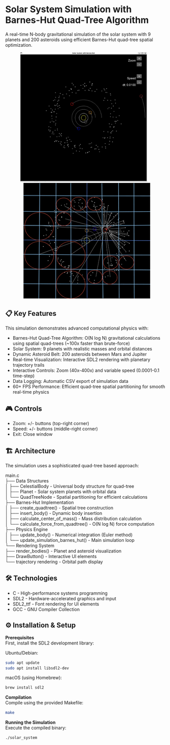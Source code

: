 # Solar System Simulation with Barnes-Hut Quad-Tree Algorithm

A real-time N-body gravitational simulation of the solar system with 9 planets and 200 asteroids using efficient Barnes-Hut quad-tree spatial optimization.

<div align="center">
  <img src="img/solar_system.jpg" alt="Solar System Overview" width="400" style="margin-right: 10px;"/>
  <img src="img/barnes-hut.jpg" alt="Asteroid Belt Detail" width="400" style="margin-left: 10px;"/>
</div>

## 📋 Key Features

This simulation demonstrates advanced computational physics with:

- Barnes-Hut Quad-Tree Algorithm: O(N log N) gravitational calculations using spatial quad-trees (~100x faster than brute-force)
- Solar System: 9 planets with realistic masses and orbital distances
- Dynamic Asteroid Belt: 200 asteroids between Mars and Jupiter
- Real-time Visualization: Interactive SDL2 rendering with planetary trajectory trails
- Interactive Controls: Zoom (40x-400x) and variable speed (0.0001-0.1 time-step)
- Data Logging: Automatic CSV export of simulation data
- 60+ FPS Performance: Efficient quad-tree spatial partitioning for smooth real-time physics

## 🎮 Controls

- Zoom: +/- buttons (top-right corner)
- Speed: +/- buttons (middle-right corner)
- Exit: Close window

## 🏗️ Architecture

The simulation uses a sophisticated quad-tree based approach:

main.c  
├── Data Structures  
│   ├── CelestialBody - Universal body structure for quad-tree  
│   ├── Planet - Solar system planets with orbital data  
│   └── QuadTreeNode - Spatial partitioning for efficient calculations  
├── Barnes-Hut Implementation  
│   ├── create_quadtree() - Spatial tree construction  
│   ├── insert_body() - Dynamic body insertion  
│   ├── calculate_center_of_mass() - Mass distribution calculation  
│   └── calculate_force_from_quadtree() - O(N log N) force computation  
├── Physics Engine  
│   ├── update_body() - Numerical integration (Euler method)  
│   └── update_simulation_barnes_hut() - Main simulation loop  
└── Rendering System  
    ├── render_bodies() - Planet and asteroid visualization  
    ├── DrawButton() - Interactive UI elements  
    └── trajectory rendering - Orbital path display  

## 🛠️ Technologies

- C - High-performance systems programming
- SDL2 - Hardware-accelerated graphics and input
- SDL2_ttf - Font rendering for UI elements
- GCC - GNU Compiler Collection

## ⚙️ Installation & Setup

**Prerequisites**  
First, install the SDL2 development library:  

Ubuntu/Debian:  

```bash
sudo apt update  
sudo apt install libsdl2-dev  
```

macOS (using Homebrew):
  
```bash
brew install sdl2
```

**Compilation**  
Compile using the provided Makefile:  

```bash
make
```

**Running the Simulation**  
Execute the compiled binary:  

```bash
./solar_system
```
